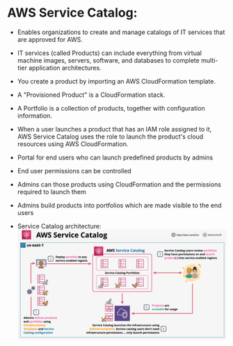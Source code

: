 # AWS Service Catalog:
- Enables organizations to create and manage catalogs of IT services that are approved for AWS. 
- IT services (called Products) can include everything from virtual machine images, servers, software, and databases to complete multi-tier application architectures. 
- You create a product by importing an AWS CloudFormation template. 
- A "Provisioned Product" is a CloudFormation stack.
- A Portfolio is a collection of products, together with configuration information.
- When a user launches a product that has an IAM role assigned to it, AWS Service Catalog uses the role to launch the product's cloud resources using AWS CloudFormation. 

- Portal for end users who can launch predefined products by admins
- End user permissions can be controlled
- Admins can those products using CloudFormation and the permissions required to launch them
- Admins build products into portfolios which are made visible to the end users
- Service Catalog architecture:
    ![Service Catalog architecture](images/AWSServiceCatalog.png)